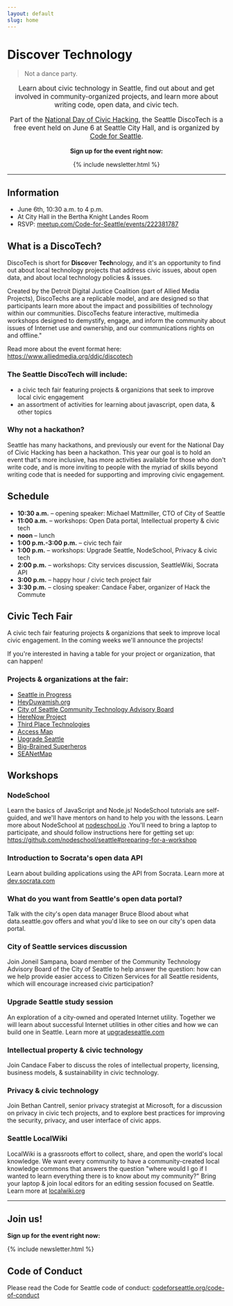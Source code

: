 ```yaml
---
layout: default
slug: home
---
```


# **Disco**ver **Tech**nology

> Not a dance party.

<div style="text-align:center;">
<p style="font-size:110%;">
  Learn about civic technology in Seattle, find out about and get involved in community-organized projects, and learn more about writing code, open data, and civic tech.
</p>

<p style="font-size:110%;">Part of the <a href="http://hackforchange.org/">National Day of Civic Hacking</a>, the Seattle DiscoTech is a free event held on June 6 at Seattle City Hall, and is organized by <a href="http://codeforseattle.org">Code for Seattle</a>.</p>

<p><b>Sign up for the event right now:</b></p>

{% include newsletter.html %}
</div>

---

## Information

- June 6th, 10:30 a.m. to 4 p.m.
- At City Hall in the Bertha Knight Landes Room
- RSVP: [meetup.com/Code-for-Seattle/events/222381787](http://www.meetup.com/Code-for-Seattle/events/222381787/)

## What is a DiscoTech?

DiscoTech is short for **Disco**ver **Tech**nology, and it's an opportunity to find out about local technology projects that address civic issues, about open data, and about local technology policies & issues.

Created by the Detroit Digital Justice Coalition (part of Allied Media Projects), DiscoTechs are a replicable model, and are designed so that participants learn more about the impact and possibilities of technology within our communities. DiscoTechs feature interactive, multimedia workshops designed to demystify, engage, and inform the community about issues of Internet use and ownership, and our communications rights on and offline."

Read more about the event format here: https://www.alliedmedia.org/ddjc/discotech

### The Seattle DiscoTech will include:

- a civic tech fair featuring projects & organizions that seek to improve local civic engagement
- an assortment of activities for learning about javascript, open data, & other topics

### Why not a hackathon?

Seattle has many hackathons, and previously our event for the National Day of Civic Hacking has been a hackathon. This year our goal is to hold an event that's more inclusive, has more activities available for those who don't write code, and is more inviting to people with the myriad of skills beyond writing code that is needed for supporting and improving civic engagement.

<h2 id="schedule">Schedule</h2>

- **10:30 a.m.** – opening speaker: Michael Mattmiller, CTO of City of Seattle
- **11:00 a.m.** – workshops: Open Data portal, Intellectual property & civic tech
- **noon** – lunch 
- **1:00 p.m.-3:00 p.m.** – civic tech fair 
- **1:00 p.m.** – workshops: Upgrade Seattle, NodeSchool, Privacy & civic tech
- **2:00 p.m.** – workshops: City services discussion, SeattleWiki, Socrata API
- **3:00 p.m.** – happy hour / civic tech project fair
- **3:30 p.m.** – closing speaker: Candace Faber, organizer of Hack the Commute

<h2 id="civic-tech-fair">Civic Tech Fair</h2>

A civic tech fair featuring projects & organizions that seek to improve local civic engagement. In the coming weeks we'll announce the projects!

If you're interested in having a table for your project or organization, that can happen!

### Projects & organizations at the fair:

- [Seattle in Progress](http://seattleinprogress.com)
- [HeyDuwamish.org](http://HeyDuwamish.org)
- [City of Seattle Community Technology Advisory Board](http://www.seattle.gov/community-technology-advisory-board)
- [HereNow Project](http://www.here-now.us/)
- [Third Place Technologies](http://thirdplacetechnologies.com)
- [Access Map ](http://www.accessmapseattle.com/)
- [Upgrade Seattle](http://www.upgradeseattle.com/)
- [Big-Brained Superheros](http://www.bigbrainedsuperheroes.org/)
- [SEANetMap](https://github.com/codeforseattle/seanetmap)


<h2 id="workshops">Workshops</h2>

### NodeSchool

Learn the basics of JavaScript and Node.js! NodeSchool tutorials are self-guided, and we'll have mentors on hand to help you with the lessons. Learn more about NodeSchool at [nodeschool.io](http://nodeschool.io) .You'll need to bring a laptop to participate, and should follow instructions here for getting set up: https://github.com/nodeschool/seattle#preparing-for-a-workshop

### Introduction to Socrata's open data API

Learn about building applications using the API from Socrata. Learn more at [dev.socrata.com](http://dev.socrata.com)

### What do you want from Seattle's open data portal?

Talk with the city's open data manager Bruce Blood about what data.seattle.gov offers and what you'd like to see on our city's open data portal.

### City of Seattle services discussion

Join Joneil Sampana, board member of the Community Technology Advisory Board of the City of Seattle to help answer the question: how can we help provide easier access to Citizen Services for all Seattle residents, which will encourage increased civic participation?

### Upgrade Seattle study session

An exploration of a city-owned and operated Internet utility. Together we will learn about successful Internet utilities in other cities and how we can build one in Seattle. Learn more at [upgradeseattle.com](http://upgradeseattle.com)

### Intellectual property & civic technology

Join Candace Faber to discuss the roles of intellectual property, licensing, business models, & sustainability in civic technology.

### Privacy & civic technology

Join Bethan Cantrell, senior privacy strategist at Microsoft, for a discussion on privacy in civic tech projects, and to explore best practices for improving the security, privacy, and user interface of civic apps.

### Seattle LocalWiki

LocalWiki is a grassroots effort to collect, share, and open the world's local knowledge. We want every community to have a community-created local knowledge commons that answers the question "where would I go if I wanted to learn everything there is to know about my community?" Bring your laptop & join local editors for an editing session focused on Seattle. Learn more at [localwiki.org](http://localwiki.org)


---


## Join us!

<p><b>Sign up for the event right now:</b></p>

{% include newsletter.html %}

## Code of Conduct

Please read the Code for Seattle code of conduct: [codeforseattle.org/code-of-conduct](http://codeforseattle.org/code-of-conduct/)

